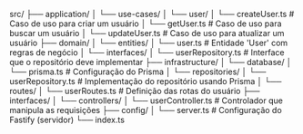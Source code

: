 src/
├── application/
│   └── use-cases/
│       └── user/
│           └── createUser.ts          # Caso de uso para criar um usuário
│           └── getUser.ts             # Caso de uso para buscar um usuário
│           └── updateUser.ts          # Caso de uso para atualizar um usuário
├── domain/
│   └── entities/
│       └── user.ts                   # Entidade 'User' com regras de negócio
│   └── interfaces/
│       └── userRepository.ts         # Interface que o repositório deve implementar
├── infrastructure/
│   └── database/
│       └── prisma.ts                 # Configuração do Prisma
│   └── repositories/
│       └── userRepository.ts         # Implementação do repositório usando Prisma
│   └── routes/
│       └── userRoutes.ts             # Definição das rotas do usuário
├── interfaces/
│   └── controllers/
│       └── userController.ts         # Controlador que manipula as requisições
├── config/
│   └── server.ts                     # Configuração do Fastify (servidor)
└── index.ts       